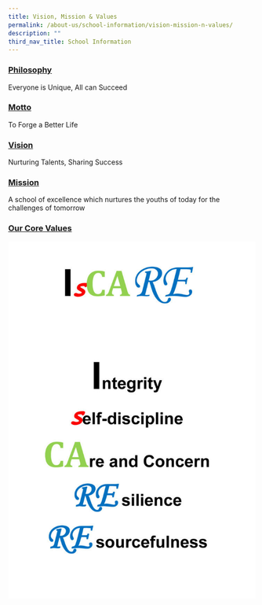 ```yaml
---
title: Vision, Mission & Values
permalink: /about-us/school-information/vision-mission-n-values/
description: ""
third_nav_title: School Information
---
```

<h3><u>Philosophy</u></h3>

Everyone is Unique, All can Succeed

<h3><u>Motto</u></h3>

To Forge a Better Life
<h3><u>Vision</u></h3>

Nurturing Talents, Sharing Success

<h3><u>Mission</u></h3>

A school of excellence which nurtures the youths of today for the challenges of tomorrow

<h3><u>Our Core Values</u></h3>

![](/images/iscare-711x1024.jpg)